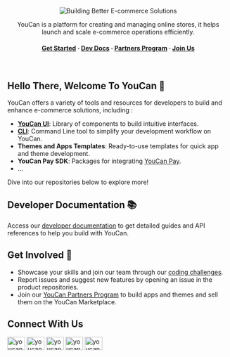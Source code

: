 <div align="center">

![Building Better E-commerce Solutions](https://github.com/youcan-shop/.github/assets/155442357/69e4447e-8491-413f-83a1-cef5aadc11e4)

YouCan is a platform for creating and managing online stores, it helps launch and scale e-commerce operations efficiently.

#### [Get Started](https://youcan.shop/en) · [Dev Docs](https://developer.youcan.shop/) · [Partners Program](https://partners.youcan.shop/) · [Join Us](https://youcan.shop/en/careers)

  <br>
</div>

## Hello There, Welcome To YouCan 👋

YouCan offers a variety of tools and resources for developers to build and enhance e-commerce solutions, including :

- **[YouCan UI](https://github.com/youcan-shop/youcan-ui)**: Library of components to build intuitive interfaces.
- **[CLI](https://github.com/youcan-shop/cli)**: Command Line tool to simplify your development workflow on YouCan.
- **Themes and Apps Templates**: Ready-to-use templates for quick app and theme development.
- **YouCan Pay SDK**: Packages for integrating [YouCan Pay](https://youcanpay.com/docs).
- ...
  
Dive into our repositories below to explore more!

## Developer Documentation 📚

Access our [developer documentation](https://developer.youcan.shop) to get detailed guides and API references to help you build with YouCan.

## Get Involved 🚀

- Showcase your skills and join our team through our [coding challenges](https://github.com/youcan-shop/coding-challenges).
- Report issues and suggest new features by opening an issue in the product repositories.
- Join our [YouCan Partners Program](https://partners.youcan.shop/) to build apps and themes and sell them on the YouCan Marketplace.

## Connect With Us

<p align="left">
<a href="https://x.com/Youcandotshop" target="blank"><img align="center" src="https://github.com/youcan-shop/.github/assets/155442357/d6b78f23-6f24-4f2b-8609-73a7aaebd53c" alt="youcan" height="30" width="40" /></a>
<a href="linkedin.com/company/youcandotshop" target="blank"><img align="center" src="https://raw.githubusercontent.com/rahuldkjain/github-profile-readme-generator/master/src/images/icons/Social/linked-in-alt.svg" alt="youcan" height="30" width="40" /></a>
<a href="https://facebook.com/Youcandotshop" target="blank"><img align="center" src="https://raw.githubusercontent.com/rahuldkjain/github-profile-readme-generator/master/src/images/icons/Social/facebook.svg" alt="youcan" height="30" width="40" /></a>
<a href="https://instagram.com/youcandotshop" target="blank"><img align="center" src="https://raw.githubusercontent.com/rahuldkjain/github-profile-readme-generator/master/src/images/icons/Social/instagram.svg" alt="youcan" height="30" width="40" /></a>
<a href="https://www.youtube.com/@YouCanengineering" target="blank"><img align="center" src="https://raw.githubusercontent.com/rahuldkjain/github-profile-readme-generator/master/src/images/icons/Social/youtube.svg" alt="youcan" height="30" width="40" /></a>
</p>
